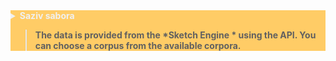 <details>

<summary style="background-color: rgb(255, 204, 102); color: rgb(240,240,240)"><b>Saziv sabora<summary>

>The data is provided from the *Sketch Engine * using the API. You can choose a corpus from the available corpora. 

</details>